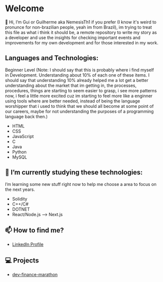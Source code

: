 # Welcome
👋 Hi, I’m Gui or Guilherme aka NemesisTh1 if you prefer (I know it's weird to pronunce for non-brazilian people, yeah im from Brazil), im trying to treat this file as what i think it should be, a remote repository to write my story as a developer and use the insights for checking important events and improvements for my own development and for those interested in my work.



## Languages and Technologies: 

Beginner Level
(Note: I should say that this is probably where i find myself in Development. Understanding about 10% of each one of these items. I should say that understanding 10% already helped me a lot get a better understanding about the market that im getting in, the processes, procedures, things are starting to seem easier to grasp, i see more patterns now, i feel a little more excited cuz im starting to feel more like a enginner using tools where are better needed, instead of being the language worshipper that i used to think that we should all become at some point of our careers, maybe for not understanding the purposes of a programming language back then.)

-  HTML 
-  CSS
-  JavaScript
-  C
-  Java 
-  Python
-  MySQL


## 🌱 I’m currently studying these technologies:
I’m learning some new stuff right now to help me choose a area to focus on the next years.
-  Solidity
-  C++/C#
-  DOTNET
-  React/Node.js --> Next.js


## 📫 How to find me?
- [LinkedIn Profile](https://www.linkedin.com/in/guilherme-s-484b0311b/)

## 💻 Projects

- [dev-finance-marathon](https://github.com/NemesisTh1/devFinance-marathon)
